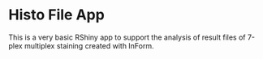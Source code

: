 # Histo File App

This is a very basic RShiny app to support the analysis of result files of 7-plex multiplex staining created with InForm.
